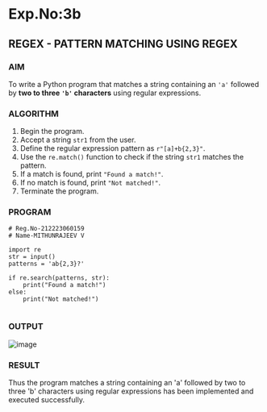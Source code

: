 # Exp.No:3b  
## REGEX - PATTERN MATCHING USING REGEX

### AIM  
To write a Python program that matches a string containing an `'a'` followed by **two to three `'b'` characters** using regular expressions.


### ALGORITHM

1. Begin the program.  
2. Accept a string `str1` from the user.  
3. Define the regular expression pattern as `r"[a]+b{2,3}"`.  
4. Use the `re.match()` function to check if the string `str1` matches the pattern.  
5. If a match is found, print `"Found a match!"`.  
6. If no match is found, print `"Not matched!"`.  
7. Terminate the program.

### PROGRAM

```
# Reg.No-212223060159
# Name-MITHUNRAJEEV V

import re
str = input()
patterns = 'ab{2,3}?'

if re.search(patterns, str):
    print("Found a match!")
else:
    print("Not matched!")


```
### OUTPUT
![image](https://github.com/user-attachments/assets/92c10b5d-199d-4cf8-ba46-74352aa585aa)


### RESULT
Thus the program matches a string containing an 'a' followed by two to three 'b' characters using regular expressions has been implemented and executed successfully.
